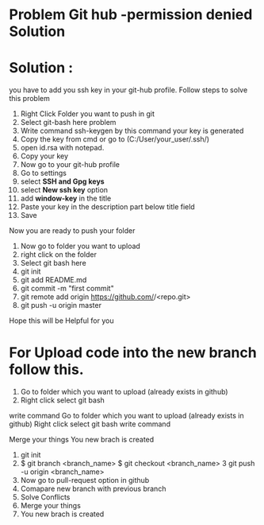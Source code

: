 # Problem Git hub -permission denied Solution

# Solution : 

you have to add you ssh key in your git-hub profile. Follow steps to solve this problem

1. Right Click Folder you want to push in git
2. Select git-bash here problem
3. Write command ssh-keygen by this command your key is generated
4. Copy the key from cmd or go to (C:/User/your_user/.ssh/)
5. open id.rsa with notepad.
6. Copy your key
7. Now go to your git-hub profile
8. Go to settings
9. select **SSH and Gpg keys** 
10. select **New ssh key** option
11. add **window-key** in the title 
12. Paste your key in the description part below title field
13. Save

Now you are ready to push your folder

1. Now go to folder you want to upload
2. right click on the folder
3. Select git bash here 
4. git init
5. git add README.md
6. git commit -m "first commit"
7. git remote add origin https://github.com/<UserName>/<repo.git>
8. git push -u origin master

Hope this will be Helpful for you


# For Upload code into the new branch follow this.
1. Go to folder which you want to upload (already exists in github)
2. Right click select git bash

write command
Go to folder which you want to upload (already exists in github)
Right click select git bash
write command


Merge your things
You new brach is created
1. git init
2. $ git branch <branch_name>
$ git checkout <branch_name> 
3 git push -u origin <branch_name>
4. Now go to pull-request option in github 
5. Comapare new branch with previous branch 
6. Solve Conflicts 
7. Merge your things
8. You new brach is created

